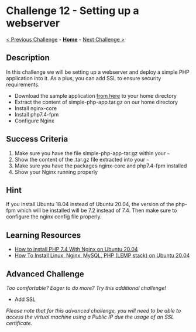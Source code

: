# Challenge 12 - Setting up a webserver 

[< Previous Challenge](./Challenge-11.md) - **[Home](../README.md)** - [Next Challenge >](./Challenge-12.md)

## Description

In this challenge we will be setting up a webserver and deploy a simple PHP application into it. As a plus, you can add SSL to ensure security requirements.

- Download the sample application [from here](./resources/simple-php-app.tar.gz?raw=true) to your home directory
- Extract the content of simple-php-app.tar.gz on our home directory
- Install nginx-core
- Install php7.4-fpm
- Configure Nginx

## Success Criteria

1. Make sure you have the file simple-php-app-tar.gz within your `~`
2. Show the content of the .tar.gz file extracted into your `~`
3. Make sure you have the packages nginx-core and php7.4-fpm installed
4. Show your Nginx running properly

## Hint

If you install Ubuntu 18.04 instead of Ubuntu 20.04, the version of the php-fpm which will be installed will be 7.2 instead of 7.4. Then make sure to configure the nginx config file properly.

## Learning Resources

- [How to install PHP 7.4 With Nginx on Ubuntu 20.04](https://www.rosehosting.com/blog/how-to-install-php-7-4-with-nginx-on-ubuntu-20-04/)
- [How To Install Linux, Nginx, MySQL, PHP (LEMP stack) on Ubuntu 20.04](https://www.digitalocean.com/community/tutorials/how-to-install-linux-nginx-mysql-php-lemp-stack-on-ubuntu-20-04)

## Advanced Challenge
*Too comfortable?  Eager to do more?  Try this additional challenge!*

- Add SSL

_Please note that for this advanced challenge, you will need to be able to access the virtual machine using a Public IP due the usage of an SSL certificate._


